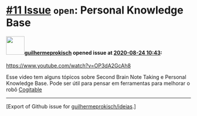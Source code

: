 # [\#11 Issue](https://github.com/guilhermeprokisch/ideias/issues/11) `open`: Personal Knowledge Base

#### <img src="https://avatars.githubusercontent.com/u/12011070?u=f18e95eceaa97f69b9d0c5a06270d7bdfbc44b5a&v=4" width="50">[guilhermeprokisch](https://github.com/guilhermeprokisch) opened issue at [2020-08-24 10:43](https://github.com/guilhermeprokisch/ideias/issues/11):

https://www.youtube.com/watch?v=OP3dA2GcAh8

Esse video tem alguns tópicos sobre Second Brain Note Taking e Personal Knowledge Base. Pode ser útil para pensar em ferramentas para melhorar o robô [Cogitable](14)







-------------------------------------------------------------------------------



[Export of Github issue for [guilhermeprokisch/ideias](https://github.com/guilhermeprokisch/ideias).]
